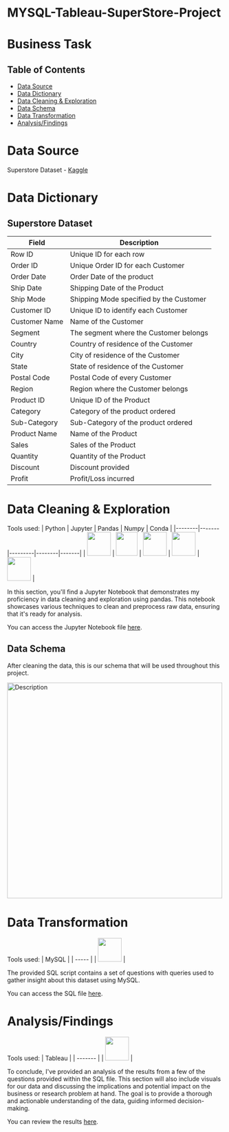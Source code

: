 # MYSQL-Tableau-SuperStore-Project

# Business Task


## Table of Contents
- [Data Source](#data-source)
- [Data Dictionary](#data-dictionary)
- [Data Cleaning & Exploration](#data-cleaning--exploration)
- [Data Schema](#data-schema)
- [Data Transformation](#data-transformation)
- [Analysis/Findings](#analysisfindings)

# Data Source
Superstore Dataset - [Kaggle](https://www.kaggle.com/datasets/vivek468/superstore-dataset-final)

# Data Dictionary


## Superstore Dataset

| Field          | Description                                           |
|----------------|-------------------------------------------------------|
| Row ID         | Unique ID for each row                                |
| Order ID       | Unique Order ID for each Customer                     |
| Order Date     | Order Date of the product                             |
| Ship Date      | Shipping Date of the Product                          |
| Ship Mode      | Shipping Mode specified by the Customer               |
| Customer ID    | Unique ID to identify each Customer                   |
| Customer Name  | Name of the Customer                                  |
| Segment        | The segment where the Customer belongs                |
| Country        | Country of residence of the Customer                  |
| City           | City of residence of the Customer                     |
| State          | State of residence of the Customer                    |
| Postal Code    | Postal Code of every Customer                         |
| Region         | Region where the Customer belongs                     |
| Product ID     | Unique ID of the Product                              |
| Category       | Category of the product ordered                       |
| Sub-Category   | Sub-Category of the product ordered                   |
| Product Name   | Name of the Product                                   |
| Sales          | Sales of the Product                                  |
| Quantity       | Quantity of the Product                               |
| Discount       | Discount provided                                     |
| Profit         | Profit/Loss incurred                                  |

# Data Cleaning & Exploration

Tools used:
| Python | Jupyter | Pandas | Numpy | Conda |
|--------|-------|---------|--------|-------|
| <img src="https://github.com/rml-lee/MYSQL-Tableau-Video-Games-Project/assets/160198611/cc008c2a-1e65-46fe-99aa-fcef90c84b2b" width="55" height="55"/> | <img src="https://github.com/rml-lee/MYSQL-Tableau-Video-Games-Project/assets/160198611/029ca083-0c94-40b2-96bc-5a4ccd5199bb" width="50" height="55"/> | <img src="https://github.com/rml-lee/MYSQL-Tableau-Video-Games-Project/assets/160198611/1f1bf784-7c28-491e-9c70-d78a8cfd9ec3" width="55" height="55"/> | <img src="https://github.com/rml-lee/MYSQL-Tableau-Video-Games-Project/assets/160198611/ca024f21-791d-4cc9-836a-710df995811a" width="55" height="55"/> | <img src="https://github.com/rml-lee/MYSQL-Tableau-Video-Games-Project/assets/160198611/752b8489-df2a-457b-ab2e-294b34774a78" width="55" height="55"/> |


In this section, you'll find a Jupyter Notebook that demonstrates my proficiency in data cleaning and exploration using pandas. This notebook showcases various techniques to clean and preprocess raw data, ensuring that it's ready for analysis.

You can access the Jupyter Notebook file [here](https://github.com/rml-lee/MYSQL-Tableau-SuperStore-Project/blob/main/Data%20Cleaning%20%26%20Exploration%20-%20Superstore.ipynb).


## Data Schema
After cleaning the data, this is our schema that will be used throughout this project.

<img src="https://github.com/rml-lee/MYSQL-Tableau-SuperStore-Project/assets/160198611/0d25e0dd-5a5f-4515-83eb-df617e8f8598" alt="Description" width="500"/>


# Data Transformation

Tools used:
| MySQL |
| ----- |
| <img src="https://github.com/rml-lee/MYSQL-Tableau-Video-Games-Project/assets/160198611/a1f80d2c-f675-4c97-b497-f21377fd0042" width="55" height="55"/> |

The provided SQL script contains a set of questions with queries used to gather insight about this dataset using MySQL. 

You can access the SQL file [here](https://github.com/rml-lee/MYSQL-Tableau-SuperStore-Project/blob/main/SuperStore%20Project.sql).

# Analysis/Findings

Tools used:
| Tableau |
| ------- |
| <img src="https://github.com/rml-lee/MYSQL-Tableau-Video-Games-Project/assets/160198611/fb9f12dc-8640-4197-b3f6-ab0ce2241bc1" width="55" height="55"/> |

To conclude, I've provided an analysis of the results from a few of the questions provided within the SQL file. This section will also include visuals for our data and discussing the implications and potential impact on the business or research problem at hand. The goal is to provide a thorough and actionable understanding of the data, guiding informed decision-making.

You can review the results [here](https://github.com/rml-lee/MYSQL-Tableau-SuperStore-Project/blob/main/Summary-Findings.md).
